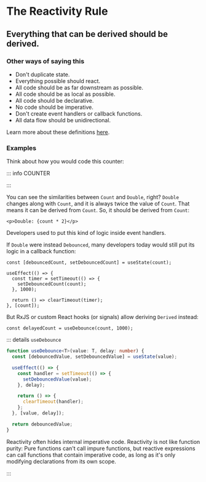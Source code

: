 # The Reactivity Rule

## Everything that can be derived should be derived.

<script setup>
import Counter from '../../components/Counter.vue'
</script>

### Other ways of saying this

- Don't duplicate state.
- Everything possible should react.
- All code should be as far downstream as possible.
- All code should be as local as possible.
- All code should be declarative.
- No code should be imperative.
- Don't create event handlers or callback functions.
- All data flow should be unidirectional.

Learn more about these definitions [here](./imperative-trap).

### Examples

Think about how you would code this counter:

::: info COUNTER

<Counter />

:::

You can see the similarities between `Count` and `Double`, right? `Double` changes along with `Count`, and it is always twice the value of `Count`. That means it can be derived from `Count`. So, it should be derived from `Count`:

```tsx
<p>Double: {count * 2}</p>
```

Developers used to put this kind of logic inside event handlers.

If `Double` were instead `Debounced`, many developers today would still put its logic in a callback function:

```tsx
const [debouncedCount, setDebouncedCount] = useState(count);

useEffect(() => {
  const timer = setTimeout(() => {
    setDebouncedCount(count);
  }, 1000);

  return () => clearTimeout(timer);
}, [count]);
```

But RxJS or custom React hooks (or signals) allow deriving `Derived` instead:

```tsx
const delayedCount = useDebounce(count, 1000);
```

::: details `useDebounce`

```ts
function useDebounce<T>(value: T, delay: number) {
  const [debouncedValue, setDebouncedValue] = useState(value);

  useEffect(() => {
    const handler = setTimeout(() => {
      setDebouncedValue(value);
    }, delay);

    return () => {
      clearTimeout(handler);
    };
  }, [value, delay]);

  return debouncedValue;
}
```

Reactivity often hides internal imperative code. Reactivity is not like function purity: Pure functions can't call impure functions, but reactive expressions can call functions that contain imperative code, as long as it's only modifying declarations from its own scope.

:::

